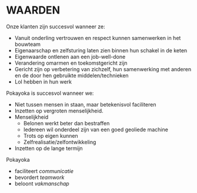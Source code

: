# WAARDEN
Onze klanten zijn succesvol wanneer ze:
- Vanuit onderling vertrouwen en respect kunnen samenwerken in het bouwteam 
- Eigenaarschap en zelfsturing laten zien binnen hun schakel in de keten
- Eigenwaarde ontlenen aan een job-well-done
- Verandering omarmen en toekomstgericht zijn
- Gericht zijn op verbetering van zichzelf, hun samenwerking met anderen en de door hen gebruikte middelen/technieken
- Lol hebben in hun werk

Pokayoka is succesvol wanneer we:
- Niet tussen mensen in staan, maar betekenisvol faciliteren
- Inzetten op vergroten menselijkheid.
- Menselijkheid
  - Belonen werkt beter dan bestraffen
  - Iedereen wil onderdeel zijn van een goed geoliede machine
  - Trots op eigen kunnen
  - Zelfrealisatie/zelfontwikkeling
- Inzetten op de lange termijn

Pokayoka 
- faciliteert _communicatie_
- bevordert _teamwork_
- beloont _vakmanschap_
